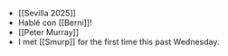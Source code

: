 - [[Sevilla 2025]]
- Hablé con [[Berni]]!
- [[Peter Murray]]
- I met [[Smurp]] for the first time this past Wednesday.

